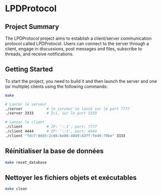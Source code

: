 # LPDProtocol

## Project Summary
The LPDProtocol project aims to establish a client/server communication protocol called LPDProtocol. Users can connect to the server through a client, engage in discussions, post messages and files, subscribe to threads, and receive notifications.

## Getting Started
To start the project, you need to build it and then launch the server and one (or multiple) clients using the following commands:
```bash
make

# Lancer le serveur
./server           # le serveur se lance sur le port 7777
./server 3333      # Ici, sur le port 3333

# Lancer le client
./client           # IP: '::1', port: 7777
./client 4444      # IP: '::1', port: 4444
./client "fdc7:9dd5:2c66:be86:4849:43ff:fe49:79be" 3333
```

## Réinitialiser la base de données
```bash
make reset_database
```

## Nettoyer les fichiers objets et exécutables
```bash
make clean
```
